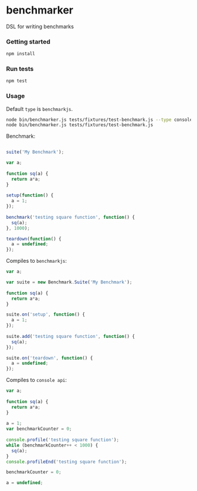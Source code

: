 benchmarker
===========

DSL for writing benchmarks

### Getting started

```bash
npm install
```

### Run tests

```bash
npm test
```

### Usage

Default `type` is `benchmarkjs`.

```bash
node bin/benchmarker.js tests/fixtures/test-benchmark.js --type consoleapi
node bin/benchmarker.js tests/fixtures/test-benchmark.js
```

Benchmark:

```javascript

suite('My Benchmark');

var a;
 
function sq(a) {
  return a*a;
}
 
setup(function() {
  a = 1;
});
 
benchmark('testing square function', function() {
  sq(a);
}, 1000);

teardown(function() {
  a = undefined;
});
```

Compiles to `benchmarkjs`:

```javascript
var a;

var suite = new Benchmark.Suite('My Benchmark');
 
function sq(a) {
  return a*a;
}

suite.on('setup', function() {
  a = 1;
});
 
suite.add('testing square function', function() {
  sq(a);
});

suite.on('teardown', function() {
  a = undefined;
});
```

Compiles to `console api`:

```javascript
var a;
 
function sq(a) {
  return a*a;
}
 
a = 1;
var benchmarkCounter = 0;
 
console.profile('testing square function');
while (benchmarkCounter++ < 1000) {
  sq(a);
}
console.profileEnd('testing square function');

benchmarkCounter = 0;

a = undefined;
```
